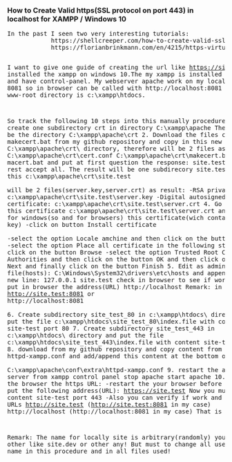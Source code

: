 <h3>
            How to Create Valid https(SSL protocol on port 443) in localhost for XAMPP / Windows 10
</h3>
<pre>
In the past I seen two very interesting tutorials:
            https://shellcreeper.com/how-to-create-valid-ssl-in-localhost-for-xampp/
            https://florianbrinkmann.com/en/4215/https-virtual-hosts-xampp/
            
I want to give one guide of creating the url like https://site.test , if already have installed
the xampp  on windows 10.The my xampp is installed on c:\xampp and have control-panel.
My webserver apache work on my localhost at port 8081 so in browser can be called with 
http://localhost:8081 and the www-root directory is c:\xampp\htdocs.

So track the following 10 steps into this manually procedure:
            1. create one subdirectory crt in directory C:\xampp\apache
               The result will be the directory
                                 C:\xampp\apache\crt
            2. Download the files cert.conf, makecert.bat from my github repository
               and copy in this new C:\xampp\apache\crt\ directory,
               therefore will be 2 files as result:
                                 C:\xampp\apache\crt\cert.conf
                                 C:\xampp\apache\crt\makecert.bat
            3. Run macert.bat and put at first question the response:
                                 site.test
               and the rest accept all.
               The result will be one subdirecory site.test and in this c:\xampp\apache\crt\site.test\
               will be 2 files(server.key,server.crt) as result: 
                 -RSA private key:
                                 c:\xampp\apache\crt\site.test\server.key
                 -Digital autosigned certificate:
                                 c:\xampp\apache\crt\site.test\server.crt
            4. Go and click on this certificate  c:\xampp\apache\crt\site.test\server.crt
               and install for windows(so and for browsers) this certificate(wich contain public key)
               -click on button 
                                                Install certificate                                 
               -select the option
                                                Locale amchine
                and then click on the button    Next 
               -select the option               Place all certificate in the following store
                and then click on the button    Browse
               -select the option
                                                Trusted Root Certification Authorities
                and then click on the button    OK
                and then click on the button    Next
                and finally click on the button Finish
            5. Edit as administrator the file(hosts):
                                    C:\Windows\System32\drivers\etc\hosts
               and append(add) this new line:
                                    127.0.0.1 site.test
               check in browser to see if work this:
                                    http://site.test
               You must to see same you put in browser the address(URL)
                                   http://localhost
               Remark: in my case is http://site.test:8081 or http://localhost:8081                    
            6. Create subdirectory site_test_80 in  c:\xampp\htdocs\   directory and put the file 
                                    c:\xampp\htdocs\site_test_80\index.file 
               with content 
                                    site-test port  80
            7. Create subdirectory site_test_443 in  c:\xampp\htdocs\   directory and put the file 
                                    c:\xampp\htdocs\site_test_443\index.file 
               with content 
                                    site-test port 443
            8. download from my github repository and copy content from file httpd-xampp.conf and 
               add/append this content at the bottom of file  
                                    C:\xampp\apache\conf\extra\httpd-xampp.conf
            9. restart the apache httpd server from xampp control panel 
                                    stop apache
                                    start apache
           10. check in the browser the https URL:
               -restart the your browser before at all and put the following address(URL):
                                   https://site.test
                Now you must to see the content
                                   site-test port 443
               -Also you can verify if work and the older URLs
                                   http://site.test       (http://site.test:8081 in my case)
                                   http://localhost       (http://localhost:8081 in my case)
 That is all!
   
 Remark: The name for locally site is arbitrary(randomly)  you can take other like site.dev or other any!
         But must to change all use this new name in this procedure and in all files used!
</pre> 


